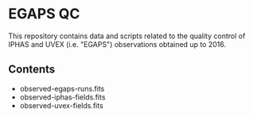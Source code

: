 # EGAPS QC

This repository contains data and scripts related to the quality control
of IPHAS and UVEX (i.e. "EGAPS") observations obtained up to 2016.

## Contents

* observed-egaps-runs.fits
* observed-iphas-fields.fits
* observed-uvex-fields.fits
